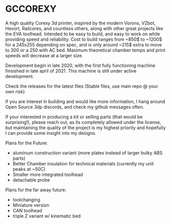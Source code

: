 # GCCOREXY
A high quality Corexy 3d printer, inspired by the modern Vorons, VZbot, Hevort, Railcores, and countless others, along with other great projects like the EVA toolhead. Intended to be easy to build, and easy to work on while providing speed and reliability. Cost to build ranges from ~850$ to ~1200$ for a 245x255 depending on spec, and is only around ~215$ extra to move to 300 or a 250 with AC bed. Maximum theoretical chamber temps and print speeds will decrease at a larger size. 

Development begin in late 2020, with the first fully functioning machine finsished in late april of 2021. This machine is still under active development.


Check the releases for the latest files (Stable files, use main repo @ your own risk)

If you are interest in building and would like more information, I hang around Open Source 3dp discords, and check my github messages often. 

If your interested in producing a kit or selling parts (that would be surprising!), please reach out, as its completely allowed under the license, but maintaining the quality of the project is my highest priority and hopefully I can provide some insight into my designs. 

Plans for the Future:
- aluminum construction variant (more plates instead of larger bulky ABS parts)
- Better Chamber insulation for technical materials (currently my unit peaks at ~50C)
- Smaller more integrated toolhead
- detachable probe

Plans for the far away future:
- toolchanging
- Miniature version
- CAN toolhead
- triple Z variant w/ kinematic bed

